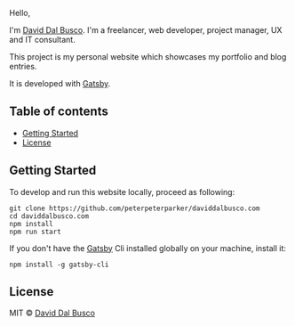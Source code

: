 Hello,

I'm [David Dal Busco]. I'm a freelancer, web developer, project manager, UX and IT consultant.

This project is my personal website which showcases my portfolio and blog entries.

It is developed with [Gatsby].

## Table of contents

- [Getting Started](#getting-started)
- [License](#license)

## Getting Started

To develop and run this website locally, proceed as following:

```
git clone https://github.com/peterpeterparker/daviddalbusco.com
cd daviddalbusco.com
npm install
npm run start
```

If you don't have the [Gatsby] Cli installed globally on your machine, install it:

```
npm install -g gatsby-cli
```

## License

MIT © [David Dal Busco](mailto:david.dalbusco@outlook.com)

[David Dal Busco]: https://daviddalbusco.com
[Gatsby]: https://www.gatsbyjs.org/
